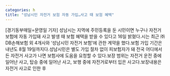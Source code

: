 ```yaml
---
categories: h
title: "성남시민 자전거 보험 자동 가입…사고 때 보험 혜택"
---
```

[경기동부매일=문영일 기자] 성남시는 지역에 주민등록을 둔 시민이면 누구나 자전거 보험에 자동 가입돼 사고 발생 때 보험 혜택을 받을 수 있다고 16일 밝혔다.시는 최근 ㈜DB손해보험 외 4개사와 ‘성남시민 자전거 보험’에 관한 계약을 했다.보험 가입 기간은 내년도 8월 19일까지다.성남시민은 별도 가입 절차 없이 피보험자가 돼 전국 어디에서든 자전거 사고가 나면 보험사에 도움을 요청할 수 있다.보장 범위는 자전거 운전 중에 일어난 사고, 탑승 중에 일어난 사고, 보행 중에 자전거로부터 입은 사고다.보장내용은 자전거 사고로 인한 후